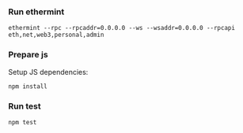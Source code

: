 
### Run ethermint

`ethermint --rpc --rpcaddr=0.0.0.0 --ws --wsaddr=0.0.0.0 --rpcapi eth,net,web3,personal,admin`

### Prepare js

Setup JS dependencies:

`npm install`

### Run test
```
npm test
```